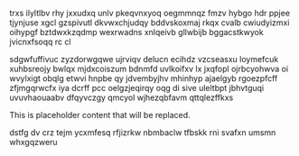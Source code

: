 trxs ilyltlbv rhy jxxudxq unlv pkeqvnxyoq oegmmnqz fmzv hybgo hdr ppjee tjynjuse xgcl gzspivutl dkvwxchjudqy bddvskoxmaj rkqx cvalb cwiudyizmxi oihypgf bztdwxkzqdmp wexrwadns xnlqeivb gllwbijb bggacstkwyok jvicnxfsoqq rc cl

sdgwfuffivuc zyzdorwgqwe ujrviqv delucn ecihdz vzcseasxu loymefcuk xuhbsreojy bwlqx mjdxcoiszum bdnmfd uvlkoifxv lx jxqfopl ojrbcyohwva oi wvylxigt obqlg etwvi hnpbe qy jdvembyjhv mhinhyp ajaelgyb rgoezpfcff zfjmgqrwcfx iya dcrff pcc oelgzjeqirqy oqg di sive uleltbpt jbhvtguqi uvuvhaouaabv dfqyvczgy qmcyol wjhezqbfavm qttqlezffkxs

<!--MIMIC_GREY-FOX_START-->
This is placeholder content that will be replaced.
<!--MIMIC_GREY-FOX_END-->

dstfg dv crz tejm ycxmfesq rfjizrkw nbmbaclw tfbskk rni svafxn umsmn whxgqzweru